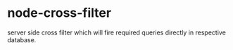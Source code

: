 node-cross-filter
=================
server side cross filter which will fire required queries directly in respective database.
